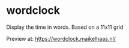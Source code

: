 # wordclock
Display the time in words. Based on a 11x11 grid

Preview at: https://wordclock.maikelhaas.nl/
